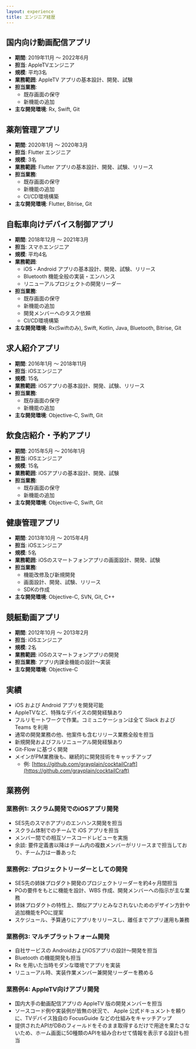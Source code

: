 ```yaml
---
layout: experience
title: エンジニア経歴
---
```



## 国内向け動画配信アプリ
- **期間**: 2019年11月 〜 2022年6月
- **担当**: AppleTVエンジニア
- **規模**: 平均3名
- **業務範囲**: AppleTV アプリの基本設計、開発、試験
- **担当業務**:
  - 既存画面の保守
  - 新機能の追加
- **主な開発環境**: Rx, Swift, Git

## 薬剤管理アプリ
- **期間**: 2020年1月 〜 2020年3月
- **担当**: Flutter エンジニア
- **規模**: 3名
- **業務範囲**: Flutter アプリの基本設計、開発、試験、リリース
- **担当業務**:
  - 既存画面の保守
  - 新機能の追加
  - CI/CD環境構築
- **主な開発環境**: Flutter, Bitrise, Git

## 自転車向けデバイス制御アプリ
- **期間**: 2018年12月 〜 2021年3月
- **担当**: スマホエンジニア
- **規模**: 平均4名
- **業務範囲**: 
  - iOS・Android アプリの基本設計、開発、試験、リリース
  - Bluetooth 機能全般の実装・エンハンス
  - リニューアルプロジェクトの開発リーダー
- **担当業務**:
  - 既存画面の保守
  - 新機能の追加
  - 開発メンバーへのタスク依頼
  - CI/CD環境構築
- **主な開発環境**: Rx(Swiftのみ), Swift, Kotlin, Java, Bluetooth, Bitrise, Git

## 求人紹介アプリ
- **期間**: 2016年1月 〜 2018年11月
- **担当**: iOSエンジニア
- **規模**: 15名
- **業務範囲**: iOSアプリの基本設計、開発、試験、リリース
- **担当業務**:
  - 既存画面の保守
  - 新機能の追加
- **主な開発環境**: Objective-C, Swift, Git

## 飲食店紹介・予約アプリ
- **期間**: 2015年5月 〜 2016年1月
- **担当**: iOSエンジニア
- **規模**: 15名
- **業務範囲**: iOSアプリの基本設計、開発、試験
- **担当業務**:
  - 既存画面の保守
  - 新機能の追加
- **主な開発環境**: Objective-C, Swift, Git

## 健康管理アプリ
- **期間**: 2013年10月 〜 2015年4月
- **担当**: iOSエンジニア
- **規模**: 5名
- **業務範囲**: iOSのスマートフォンアプリの画面設計、開発、試験
- **担当業務**:
  - 機能改修及び新規開発
  - 画面設計、開発、試験、リリース
  - SDKの作成
- **主な開発環境**: Objective-C, SVN, Git, C++

## 競艇動画アプリ
- **期間**: 2012年10月 〜 2013年2月
- **担当**: iOSエンジニア
- **規模**: 2名
- **業務範囲**: iOSのスマートフォンアプリの開発
- **担当業務**: アプリ内課金機能の設計〜実装
- **主な開発環境**: Objective-C

## 実績

- iOS および Android アプリを開発可能
- AppleTVなど、特殊なデバイスの開発経験あり
- フルリモートワークで作業。コミュニケーションは全て Slack および Teams を利用
- 通常の開発業務の他、他案件も含むリリース業務全般を担当
- 新規開発およびフルリニューアル開発経験あり
- Git-Flow に基づく開発
- メインがPM業務後も、継続的に開発技術をキャッチアップ
  - 例: [https://github.com/grayplain/cocktailCraft](https://github.com/grayplain/cocktailCraft)

## 業務例

### 業務例1: スクラム開発でのiOSアプリ開発
- SES先のスマホアプリのエンハンス開発を担当
- スクラム体制でのチームで iOS アプリを担当
- メンバー間での相互ソースコードレビューを実施
- 余談: 要件定義書以降はチーム内の複数メンバーがリリースまで担当しており、チーム力は一番あった

### 業務例2: プロジェクトリーダーとしての開発
- SES先の姉妹プロダクト開発のプロジェクトリーダーを約4ヶ月間担当
- POの要件をもとに機能を設計、WBS 作成、開発メンバーへの指示が主な業務
- 姉妹プロダクトの特性上、類似アプリとみなされないためのデザイン方針や追加機能をPOに提案
- スケジュール、予算通りにアプリをリリースし、離任までアプリ運用も兼務

### 業務例3: マルチプラットフォーム開発
- 自社サービスの AndroidおよびiOSアプリの設計〜開発を担当
- Bluetooth の機能開発も担当
- Rx を用いた当時モダンな環境でアプリを実装
- リニューアル時、実装作業メンバー兼開発リーダーを務める

### 業務例4: AppleTV向けアプリ開発
- 国内大手の動画配信アプリの AppleTV 版の開発メンバーを担当
- ソースコード例や実装例が皆無の状況で、 Apple 公式ドキュメントを頼りに、TVデバイス独自の FocusGuide などの仕組みをキャッチアップ
- 提供されたAPIがDBのフィールドをそのまま取得するだけで用途を果たさないため、ホーム画面に50種類のAPIを組み合わせて情報を表示する設計も担当
